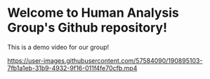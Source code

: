 # Welcome to Human Analysis Group's Github repository!

This is a demo video for our group!

https://user-images.githubusercontent.com/57584090/190895103-7fb1a1eb-31b9-4932-9f16-011f4fe70cfb.mp4
